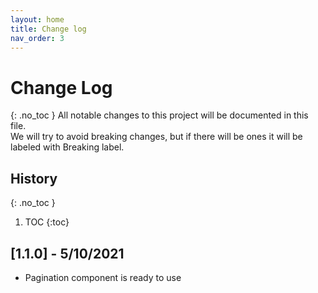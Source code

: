 ```yaml
---
layout: home
title: Change log
nav_order: 3
---
```


# Change Log
{: .no_toc }
All notable changes to this project will be documented in this file.  
We will try to avoid breaking changes, but if there will be ones it will be labeled with <span class="badge bg-danger">Breaking</span> label.
## History
{: .no_toc }
1. TOC
{:toc}
## [1.1.0] - 5/10/2021
- Pagination component is ready to use
